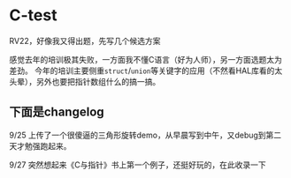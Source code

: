 # C-test
RV22，好像我又得出题，先写几个候选方案

感觉去年的培训极其失败，一方面我不懂C语言（好为人师），另一方面选题太为差劲。
今年的培训主要侧重`struct`/`union`等关键字的应用（不然看HAL库看的太头晕），另外也要把指针数组什么的搞一搞。
## 下面是changelog
9/25 上传了一个很傻逼的三角形旋转demo，从早晨写到中午，又debug到第二天才勉强跑起来。

9/27 突然想起来《C与指针》书上第一个例子，还挺好玩的，在此收录一下
